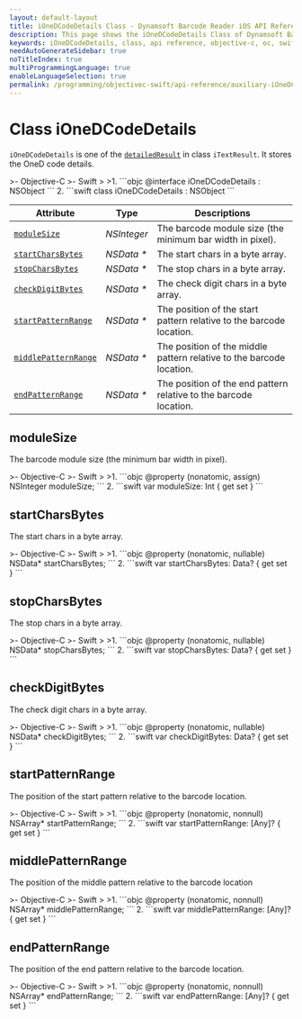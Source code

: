```yaml
---
layout: default-layout
title: iOneDCodeDetails Class - Dynamsoft Barcode Reader iOS API Reference
description: This page shows the iOneDCodeDetails Class of Dynamsoft Barcode Reader for iOS SDK.
keywords: iOneDCodeDetails, class, api reference, objective-c, oc, swift
needAutoGenerateSidebar: true
noTitleIndex: true
multiProgrammingLanguage: true
enableLanguageSelection: true
permalink: /programming/objectivec-swift/api-reference/auxiliary-iOneDCodeDetails.html
---
```


# Class iOneDCodeDetails

`iOneDCodeDetails` is one of the [`detailedResult`](auxiliary-iTextResult.md#detailedresult) in class `iTextResult`. It stores the OneD code details.

<div class="sample-code-prefix"></div>
>- Objective-C
>- Swift
>
>1. 
```objc
@interface iOneDCodeDetails : NSObject
```
2. 
```swift
class iOneDCodeDetails : NSObject
```

| Attribute | Type | Descriptions |
|---------- |-----| ---- |
| [`moduleSize`](#modulesize) | *NSInteger* | The barcode module size (the minimum bar width in pixel). |
| [`startCharsBytes`](#startcharsbytes) | *NSData \** | The start chars in a byte array. |
| [`stopCharsBytes`](#stopcharsbytes) | *NSData \** | The stop chars in a byte array. |
| [`checkDigitBytes`](#checkdigitbytes) | *NSData \** | The check digit chars in a byte array. |
| [`startPatternRange`](#startcharsbytes) | *NSData \** | The position of the start pattern relative to the barcode location. |
| [`middlePatternRange`](#stopcharsbytes) | *NSData \** | The position of the middle pattern relative to the barcode location. |
| [`endPatternRange`](#checkdigitbytes) | *NSData \** | The position of the end pattern relative to the barcode location. |

## moduleSize

The barcode module size (the minimum bar width in pixel).

<div class="sample-code-prefix"></div>
>- Objective-C
>- Swift
>
>1. 
```objc
@property (nonatomic, assign) NSInteger moduleSize;
```
2. 
```swift
var moduleSize: Int { get set }
```

## startCharsBytes

The start chars in a byte array.

<div class="sample-code-prefix"></div>
>- Objective-C
>- Swift
>
>1. 
```objc
@property (nonatomic, nullable) NSData* startCharsBytes;
```
2. 
```swift
var startCharsBytes: Data? { get set }
```

## stopCharsBytes

The stop chars in a byte array.

<div class="sample-code-prefix"></div>
>- Objective-C
>- Swift
>
>1. 
```objc
@property (nonatomic, nullable) NSData* stopCharsBytes;
```
2. 
```swift
var stopCharsBytes: Data? { get set }
```

## checkDigitBytes

The check digit chars in a byte array.

<div class="sample-code-prefix"></div>
>- Objective-C
>- Swift
>
>1. 
```objc
@property (nonatomic, nullable) NSData* checkDigitBytes;
```
2. 
```swift
var checkDigitBytes: Data? { get set }
```

## startPatternRange

The position of the start pattern relative to the barcode location.

<div class="sample-code-prefix"></div>
>- Objective-C
>- Swift
>
>1. 
```objc
@property (nonatomic, nonnull) NSArray* startPatternRange;
```
2. 
```swift
var startPatternRange: [Any]? { get set }
```

## middlePatternRange

The position of the middle pattern relative to the barcode location

<div class="sample-code-prefix"></div>
>- Objective-C
>- Swift
>
>1. 
```objc
@property (nonatomic, nonnull) NSArray* middlePatternRange;
```
2. 
```swift
var middlePatternRange: [Any]? { get set }
```

## endPatternRange

The position of the end pattern relative to the barcode location.

<div class="sample-code-prefix"></div>
>- Objective-C
>- Swift
>
>1. 
```objc
@property (nonatomic, nonnull) NSArray* endPatternRange;
```
2. 
```swift
var endPatternRange: [Any]? { get set }
```

